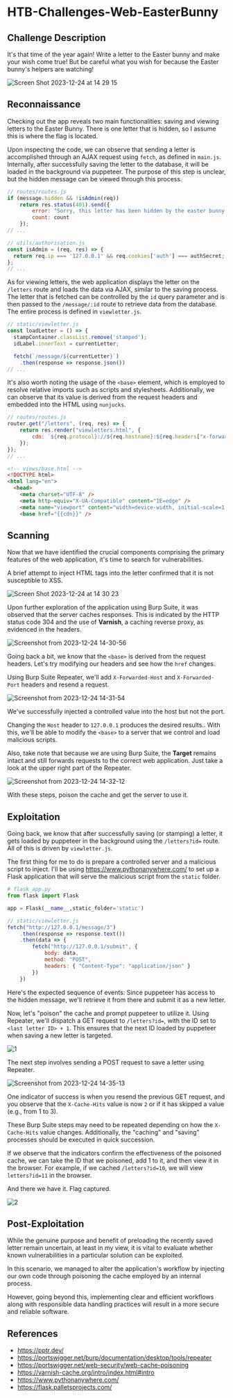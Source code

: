 # HTB-Challenges-Web-EasterBunny

## Challenge Description

It's that time of the year again! Write a letter to the Easter bunny and make your wish come true! But be careful what you wish for because the Easter bunny's helpers are watching!

![Screen Shot 2023-12-24 at 14 29 15](https://github.com/patzj/HTB-Challenges-Web-EasterBunny/assets/10325457/1c1d7969-b2a8-4fcc-9974-bef6c91816e6)

## Reconnaissance

Checking out the app reveals two main functionalities: saving and viewing letters to the Easter Bunny. There is one letter that is hidden, so I assume this is where the flag is located.

Upon inspecting the code, we can observe that sending a letter is accomplished through an AJAX request using `fetch`, as defined in `main.js`. Internally, after successfully saving the letter to the database, it will be loaded in the background via puppeteer. The purpose of this step is unclear, but the hidden message can be viewed through this process.

```js
// routes/routes.js
if (message.hidden && !isAdmin(req))
    return res.status(401).send({
        error: "Sorry, this letter has been hidden by the easter bunny's helpers!",
        count: count
    });
// ...
```

```js
// utils/authorisation.js
const isAdmin = (req, res) => {
  return req.ip === '127.0.0.1' && req.cookies['auth'] === authSecret;
};
// ...
```

As for viewing letters, the web application displays the letter on the `/letters` route and loads the data via AJAX, similar to the saving process. The letter that is fetched can be controlled by the `id` query parameter and is then passed to the `/message/:id` route to retrieve data from the database. The entire process is defined in `viewletter.js`.

```js
// static/viewletter.js
const loadLetter = () => {
  stampContainer.classList.remove('stamped');
  idLabel.innerText = currentLetter;

  fetch(`/message/${currentLetter}`)
    .then(response => response.json())
// ...
```

It's also worth noting the usage of the `<base>` element, which is employed to resolve relative imports such as scripts and stylesheets. Additionally, we can observe that its value is derived from the request headers and embedded into the HTML using `nunjucks`.

```js
// routes/routes.js
router.get("/letters", (req, res) => {
    return res.render("viewletters.html", {
        cdn: `${req.protocol}://${req.hostname}:${req.headers["x-forwarded-port"] ?? 80}/static/`,
    });
});
// ...
```

```html
<!-- views/base.html -->
<!DOCTYPE html>
<html lang="en">
  <head>
    <meta charset="UTF-8" />
    <meta http-equiv="X-UA-Compatible" content="IE=edge" />
    <meta name="viewport" content="width=device-width, initial-scale=1.0" />
    <base href="{{cdn}}" />
```

## Scanning

Now that we have identified the crucial components comprising the primary features of the web application, it's time to search for vulnerabilities.

A brief attempt to inject HTML tags into the letter confirmed that it is not susceptible to XSS.

![Screen Shot 2023-12-24 at 14 30 23](https://github.com/patzj/HTB-Challenges-Web-EasterBunny/assets/10325457/6533693c-101f-46b1-a2b0-35cf447d347b)

Upon further exploration of the application using Burp Suite, it was observed that the server caches responses. This is indicated by the HTTP status code 304 and the use of **Varnish**, a caching reverse proxy, as evidenced in the headers.

![Screenshot from 2023-12-24 14-30-56](https://github.com/patzj/HTB-Challenges-Web-EasterBunny/assets/10325457/1610700c-8bae-42fc-8fed-70d5a05ff4b9)

Going back a bit, we know that the `<base>` is derived from the request headers. Let's try modifying our headers and see how the `href` changes.

Using Burp Suite Repeater, we'll add `X-Forwarded-Host` and `X-Forwarded-Port` headers and resend a request.

![Screenshot from 2023-12-24 14-31-54](https://github.com/patzj/HTB-Challenges-Web-EasterBunny/assets/10325457/eb59ddc1-d736-4735-8308-25dbbfb957c1)

We've successfully injected a controlled value into the host but not the port.

Changing the `Host` header to `127.0.0.1` produces the desired results.. With this, we'll be able to modify the `<base>` to a server that we control and load malicious scripts.

Also, take note that because we are using Burp Suite, the __Target__ remains intact and still forwards requests to the correct web application. Just take a look at the upper right part of the Repeater.

![Screenshot from 2023-12-24 14-32-12](https://github.com/patzj/HTB-Challenges-Web-EasterBunny/assets/10325457/c44e7484-337f-4e65-986b-e7fe58dfdd93)

With these steps, poison the cache and get the server to use it.

## Exploitation

Going back, we know that after successfully saving (or stamping) a letter, it gets loaded by puppeteer in the background using the `/letters?id=` route. All of this is driven by `viewletter.js`.

The first thing for me to do is prepare a controlled server and a malicious script to inject. I'll be using https://www.pythonanywhere.com/ to set up a Flask application that will serve the malicious script from the `static` folder.

```py
# flask_app.py
from flask import Flask

app = Flask(__name__,static_folder='static')
```

```js
// static/viewletter.js
fetch("http://127.0.0.1/message/3")
    .then(response => response.text())
    .then(data => {
        fetch("http://127.0.0.1/submit", {
            body: data,
            method: "POST",
            headers: { "Content-Type": "application/json" }
        })
    })
```

Here's the expected sequence of events: Since puppeteer has access to the hidden message, we'll retrieve it from there and submit it as a new letter.

Now, let's "poison" the cache and prompt puppeteer to utilize it. Using Repeater, we'll dispatch a GET request to `/letters?id=`, with the ID set to `<last letter ID> + 1`. This ensures that the next ID loaded by puppeteer when saving a new letter is targeted.

![1](https://github.com/patzj/HTB-Challenges-Web-EasterBunny/assets/10325457/320e778b-607c-422d-8228-664ad9e7054e)

The next step involves sending a POST request to save a letter using Repeater.

![Screenshot from 2023-12-24 14-35-13](https://github.com/patzj/HTB-Challenges-Web-EasterBunny/assets/10325457/a933a2ee-2043-4513-ad60-4c772ad37494)

One indicator of success is when you resend the previous GET request, and you observe that the `X-Cache-Hits` value is now `2` or if it has skipped a value (e.g., from 1 to 3).

These Burp Suite steps may need to be repeated depending on how the `X-Cache-Hits` value changes. Additionally, the "caching" and "saving" processes should be executed in quick succession.

If we observe that the indicators confirm the effectiveness of the poisoned cache, we can take the ID that we poisoned, add 1 to it, and then view it in the browser. For example, if we cached `/letters?id=10`, we will view `letters?id=11` in the browser.

And there we have it. Flag captured.

![2](https://github.com/patzj/HTB-Challenges-Web-EasterBunny/assets/10325457/5640a60f-1a73-452a-9f15-9aed7dd44153)

## Post-Exploitation

While the genuine purpose and benefit of preloading the recently saved letter remain uncertain, at least in my view, it is vital to evaluate whether known vulnerabilities in a particular solution can be exploited.

In this scenario, we managed to alter the application's workflow by injecting our own code through poisoning the cache employed by an internal process.

However, going beyond this, implementing clear and efficient workflows along with responsible data handling practices will result in a more secure and reliable software. 

## References
- https://pptr.dev/
- https://portswigger.net/burp/documentation/desktop/tools/repeater
- https://portswigger.net/web-security/web-cache-poisoning
- https://varnish-cache.org/intro/index.html#intro
- https://www.pythonanywhere.com/
- https://flask.palletsprojects.com/
